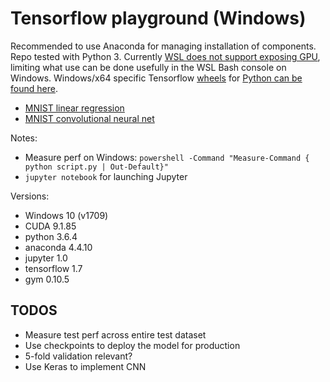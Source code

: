 Tensorflow playground (Windows)
===============================

Recommended to use Anaconda for managing installation of components. Repo tested with Python 3. Currently [WSL does not support exposing GPU](https://github.com/Microsoft/WSL/issues/1788), limiting what use can be done usefully in the WSL Bash console on Windows. Windows/x64 specific Tensorflow [wheels](https://www.python.org/dev/peps/pep-0427/) for [Python can be found here](https://github.com/fo40225/tensorflow-windows-wheel).

 - [MNIST linear regression](notebooks/mnist_softmax.ipynb)
 - [MNIST convolutional neural net](notebooks/mnist_convnn.ipynb)

Notes:

 - Measure perf on Windows: `powershell -Command "Measure-Command { python script.py | Out-Default}"`
 - `jupyter notebook` for launching Jupyter
 
Versions:

 - Windows 10 (v1709)
 - CUDA 9.1.85
 - python 3.6.4
 - anaconda 4.4.10
 - jupyter 1.0
 - tensorflow 1.7
 - gym 0.10.5

TODOS
-----
- Measure test perf across entire test dataset
- Use checkpoints to deploy the model for production
- 5-fold validation relevant?
- Use Keras to implement CNN
